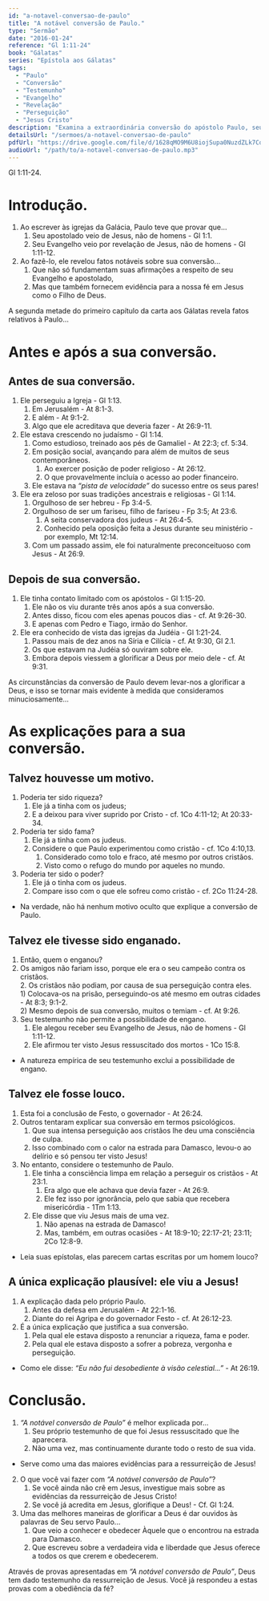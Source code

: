 ```yaml
---
id: "a-notavel-conversao-de-paulo"
title: "A notável conversão de Paulo."
type: "Sermão"
date: "2016-01-24"
reference: "Gl 1:11-24"
book: "Gálatas"
series: "Epístola aos Gálatas"
tags:
  - "Paulo"
  - "Conversão"
  - "Testemunho"
  - "Evangelho"
  - "Revelação"
  - "Perseguição"
  - "Jesus Cristo"
description: "Examina a extraordinária conversão do apóstolo Paulo, seu zelo anterior no judaísmo e perseguição à Igreja, e como sua transformação serve como poderosa evidência da ressurreição de Jesus e da origem divina do Evangelho."
detailsUrl: "/sermoes/a-notavel-conversao-de-paulo"
pdfUrl: "https://drive.google.com/file/d/1628qMO9M6U8iojSupa0NuzdZLk7CqUMC/view?usp=drive_link"
audioUrl: "/path/to/a-notavel-conversao-de-paulo.mp3"
---
```

Gl 1:11-24.

# Introdução.

1. Ao escrever às igrejas da Galácia, Paulo teve que provar que...  
   1. Seu apostolado veio de Jesus, não de homens - Gl 1:1.  
   2. Seu Evangelho veio por revelação de Jesus, não de homens - Gl 1:11-12.  
2. Ao fazê-lo, ele revelou fatos notáveis sobre sua conversão...  
   1. Que não só fundamentam suas afirmações a respeito de seu Evangelho e apostolado,  
   2. Mas que também fornecem evidência para a nossa fé em Jesus como o Filho de Deus.

A segunda metade do primeiro capítulo da carta aos Gálatas revela fatos relativos à Paulo...

# Antes e após a sua conversão.

## Antes de sua conversão.

1. Ele perseguiu a Igreja - Gl 1:13.  
    1. Em Jerusalém - At 8:1-3.  
    2. E além - At 9:1-2.  
    3. Algo que ele acreditava que deveria fazer - At 26:9-11.  
2. Ele estava crescendo no judaísmo - Gl 1:14.  
    1. Como estudioso, treinado aos pés de Gamaliel - At 22:3; cf. 5:34.  
    2. Em posição social, avançando para além de muitos de seus contemporâneos.  
        1) Ao exercer posição de poder religioso - At 26:12.  
        2) O que provavelmente incluía o acesso ao poder financeiro.  
    3. Ele estava na *“pista de velocidade”* do sucesso entre os seus pares!  
3. Ele era zeloso por suas tradições ancestrais e religiosas - Gl 1:14.  
    1. Orgulhoso de ser hebreu - Fp 3:4-5.  
    2. Orgulhoso de ser um fariseu, filho de fariseu - Fp 3:5; At 23:6.  
        1) A seita conservadora dos judeus - At 26:4-5.  
        2) Conhecido pela oposição feita a Jesus durante seu ministério - por exemplo, Mt 12:14.  
    3. Com um passado assim, ele foi naturalmente preconceituoso com Jesus - At 26:9.

## Depois de sua conversão.

1. Ele tinha contato limitado com os apóstolos - Gl 1:15-20.  
    1. Ele não os viu durante três anos após a sua conversão.  
    2. Antes disso, ficou com eles apenas poucos dias - cf. At 9:26-30.  
    3. E apenas com Pedro e Tiago, irmão do Senhor.  
2. Ele era conhecido de vista das igrejas da Judéia - Gl 1:21-24.  
    1. Passou mais de dez anos na Síria e Cilícia - cf. At 9:30, Gl 2.1.  
    2. Os que estavam na Judéia só ouviram sobre ele.  
    3. Embora depois viessem a glorificar a Deus por meio dele - cf. At 9:31.

As circunstâncias da conversão de Paulo devem levar-nos a glorificar a Deus, e isso se tornar mais evidente à medida que consideramos minuciosamente...

# As explicações para a sua conversão.

## Talvez houvesse um motivo.

1. Poderia ter sido riqueza?  
    1. Ele já a tinha com os judeus;  
    2. E a deixou para viver suprido por Cristo - cf. 1Co 4:11-12; At 20:33-34.  
2. Poderia ter sido fama?  
    1. Ele já a tinha com os judeus.  
    2. Considere o que Paulo experimentou como cristão - cf. 1Co 4:10,13.  
        1) Considerado como tolo e fraco, até mesmo por outros cristãos.  
        2) Visto como o refugo do mundo por aqueles no mundo.  
3. Poderia ter sido o poder?  
    1. Ele já o tinha com os judeus.  
    2. Compare isso com o que ele sofreu como cristão - cf. 2Co 11:24-28.

- Na verdade, não há nenhum motivo oculto que explique a conversão de Paulo.

## Talvez ele tivesse sido enganado.

1. Então, quem o enganou?  
1. Os amigos não fariam isso, porque ele era o seu campeão contra os cristãos.  
    2. Os cristãos não podiam, por causa de sua perseguição contra eles.  
        1) Colocava-os na prisão, perseguindo-os até mesmo em outras cidades - At 8:3; 9:1-2.  
        2) Mesmo depois de sua conversão, muitos o temiam - cf. At 9:26.  
2. Seu testemunho não permite a possibilidade de engano.  
    1. Ele alegou receber seu Evangelho de Jesus, não de homens - Gl 1:11-12.  
    2. Ele afirmou ter visto Jesus ressuscitado dos mortos - 1Co 15:8.

- A natureza empírica de seu testemunho exclui a possibilidade de engano.

## Talvez ele fosse louco.

1. Esta foi a conclusão de Festo, o governador - At 26:24.  
2. Outros tentaram explicar sua conversão em termos psicológicos.  
    1. Que sua intensa perseguição aos cristãos lhe deu uma consciência de culpa.  
    2. Isso combinado com o calor na estrada para Damasco, levou-o ao delírio e só pensou ter visto Jesus!  
3. No entanto, considere o testemunho de Paulo.  
    1. Ele tinha a consciência limpa em relação a perseguir os cristãos - At 23:1.  
        1) Era algo que ele achava que devia fazer - At 26:9.  
        2) Ele fez isso por ignorância, pelo que sabia que recebera misericórdia - 1Tm 1:13.  
    2. Ele disse que viu Jesus mais de uma vez.  
        1) Não apenas na estrada de Damasco!  
        2) Mas, também, em outras ocasiões - At 18:9-10; 22:17-21; 23:11; 2Co 12:8-9.

- Leia suas epístolas, elas parecem cartas escritas por um homem louco?

## A única explicação plausível: ele viu a Jesus!

1. A explicação dada pelo próprio Paulo.  
    1. Antes da defesa em Jerusalém - At 22:1-16.  
    2. Diante do rei Agripa e do governador Festo - cf. At 26:12-23.  
2. É a única explicação que justifica a sua conversão.  
    1. Pela qual ele estava disposto a renunciar a riqueza, fama e poder.  
    2. Pela qual ele estava disposto a sofrer a pobreza, vergonha e perseguição.

- Como ele disse: *“Eu não fui desobediente à visão celestial...”* - At 26:19.

# Conclusão.

1. *“A notável conversão de Paulo”* é melhor explicada por...  
   1. Seu próprio testemunho de que foi Jesus ressuscitado que lhe aparecera.  
   2. Não uma vez, mas continuamente durante todo o resto de sua vida.

- Serve como uma das maiores evidências para a ressurreição de Jesus!

2. O que você vai fazer com *“A notável conversão de Paulo”*?  
   1. Se você ainda não crê em Jesus, investigue mais sobre as evidências da ressurreição de Jesus Cristo!  
   2. Se você já acredita em Jesus, glorifique a Deus! - Cf. Gl 1:24.  
3. Uma das melhores maneiras de glorificar a Deus é dar ouvidos às palavras de Seu servo Paulo...  
   1. Que veio a conhecer e obedecer Àquele que o encontrou na estrada para Damasco.  
   2. Que escreveu sobre a verdadeira vida e liberdade que Jesus oferece a todos os que crerem e obedecerem.

Através de provas apresentadas em *“A notável conversão de Paulo”*, Deus tem dado testemunho da ressurreição de Jesus. Você já respondeu a estas provas com a obediência da fé?
